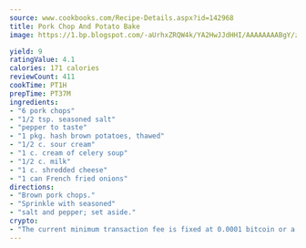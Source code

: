 ```yaml
---
source: www.cookbooks.com/Recipe-Details.aspx?id=142968
title: Pork Chop And Potato Bake
image: https://1.bp.blogspot.com/-aUrhxZRQW4k/YA2HwJJdHHI/AAAAAAAABgY/z2R8OXCxqDoBQtRn-q-fHG8g9_G4G1HBwCLcBGAsYHQ/s320/13.png

yield: 9
ratingValue: 4.1
calories: 171 calories
reviewCount: 411
cookTime: PT1H
prepTime: PT37M
ingredients:
- "6 pork chops"
- "1/2 tsp. seasoned salt"
- "pepper to taste"
- "1 pkg. hash brown potatoes, thawed"
- "1/2 c. sour cream"
- "1 c. cream of celery soup"
- "1/2 c. milk"
- "1 c. shredded cheese"
- "1 can French fried onions"
directions:
- "Brown pork chops."
- "Sprinkle with seasoned"
- "salt and pepper; set aside."
crypto:
- "The current minimum transaction fee is fixed at 0.0001 bitcoin or a tenth of a millibitcoin per kilobyte, recently decreased from one millibitcoin."
---
```

